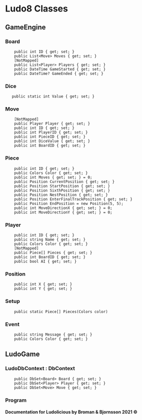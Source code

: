 # Ludo8 Classes

## GameEngine
### Board
        public int ID { get; set; }
        public List<Move> Moves { get; set; }
        [NotMapped]
        public List<Player> Players { get; set; }
        public DateTime GameStarted { get; set; }
        public DateTime? GameEnded { get; set; }

### Dice
       public static int Value { get; set; }

### Move
        [NotMapped]
        public Player Player { get; set; }
        public int ID { get; set; }
        public int PlayerID { get; set; }
        public int PieceID { get; set; }
        public int DiceValue { get; set; }
        public int BoardID { get; set; }

###  Piece
        public int ID { get; set; }
        public Colors Color { get; set; }
        public int Moves { get; set; } = 0;
        public Position CurrentPosition { get; set; }
        public Position StartPosition { get; set; }
        public Position SixthPosition { get; set; }
        public Position NestPosition { get; set; }
        public Position EnterFinalTrackPosition { get; set; }
        public Position EndPosition = new Position(5, 5);
        public int MoveDirectionX { get; set; } = 0;
        public int MoveDirectionY { get; set; } = 0;

### Player
        public int ID { get; set; }
        public string Name { get; set; }
        public Colors Color { get; set; }
        [NotMapped]
        public Piece[] Pieces { get; set; }
        public int BoardID { get; set; }
        public bool AI { get; set; }
        
### Position
        public int X { get; set; }
        public int Y { get; set; }
### Setup
        public static Piece[] Pieces(Colors color)
        
### Event
        public string Message { get; set; }
        public Colors Color { get; set; }

## LudoGame
### LudoDbContext : DbContext
        public DbSet<Board> Board { get; set; }
        public DbSet<Player> Player { get; set; }
        public DbSet<Move> Move { get; set; }
        

        
### Program





#### Documentation for Ludolicious by Broman & Bjornsson 2021 ©


